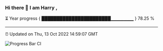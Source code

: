 ### Hi there 👋 I am Harry , 

⏳ Year progress { ███████████████████████▁▁▁▁▁▁▁ } 78.25 %

---

⏰ Updated on Thu, 13 Oct 2022 14:59:07 GMT

![Progress Bar CI](https://github.com/duykhang68/duykhang68/workflows/Progress%20Bar%20CI/badge.svg)
